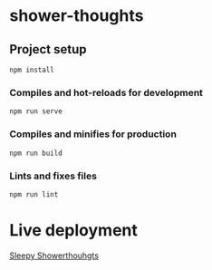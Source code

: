 # shower-thoughts

## Project setup
```
npm install
```

### Compiles and hot-reloads for development
```
npm run serve
```

### Compiles and minifies for production
```
npm run build
```

### Lints and fixes files
```
npm run lint
```

# Live deployment
[Sleepy Showerthouhgts](https://kind-ride-02dc4a.netlify.com/)
